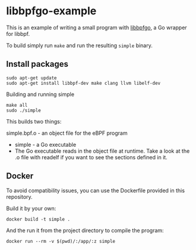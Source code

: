 # libbpfgo-example

This is an example of writing a small program with [libbpfgo](https://github.com/aquasecurity/tracee/tree/main/libbpfgo), a Go wrapper for libbpf.

To build simply run `make` and run the resulting `simple` binary.


## Install packages
```
sudo apt-get update
sudo apt-get install libbpf-dev make clang llvm libelf-dev
```

Building and running simple
```
make all
sudo ./simple
```

This builds two things:

simple.bpf.o - an object file for the eBPF program
* simple - a Go executable
* The Go executable reads in the object file at runtime. Take a look at the .o file with readelf if you want to see the sections defined in it.

## Docker
To avoid compatibility issues, you can use the Dockerfile provided in this repository.

Build it by your own:

```
docker build -t simple .
```

And the run it from the project directory to compile the program:

```
docker run --rm -v $(pwd)/:/app/:z simple
```
